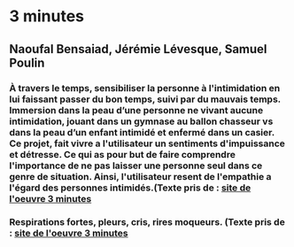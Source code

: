 # 3 minutes #

## Naoufal Bensaiad, Jérémie Lévesque, Samuel Poulin ##

### À travers le temps, sensibiliser la personne à l'intimidation en lui faissant passer du bon temps, suivi par du mauvais temps. Immersion dans la peau d’une personne ne vivant aucune intimidation, jouant dans un gymnase au ballon chasseur vs dans la peau d’un enfant intimidé et enfermé dans un casier. Ce projet, fait vivre a l'utilisateur un sentiments d'impuissance et détresse. Ce qui as pour but de faire comprendre l'importance de ne pas laisser une personne seul dans ce genre de situation. Ainsi, l'utilisateur resent de l'empathie a l'égard des personnes intimidés.(Texte pris de : [site de l'oeuvre 3 minutes](https://tim-montmorency.com/2022/projets/3-minutes/docs/web/preproduction.html#Planification-technique-(devis-technique)) ###

### Respirations fortes, pleurs, cris, rires moqueurs. (Texte pris de : [site de l'oeuvre 3 minutes](https://tim-montmorency.com/2022/projets/3-minutes/docs/web/preproduction.html#Planification-technique-(devis-technique)) ###

